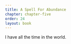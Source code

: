 ```yaml
---
title: A Spell For Abundance
chapter: chapter-five
order: 24
layout: book
---
```


I have all the time in the world.
